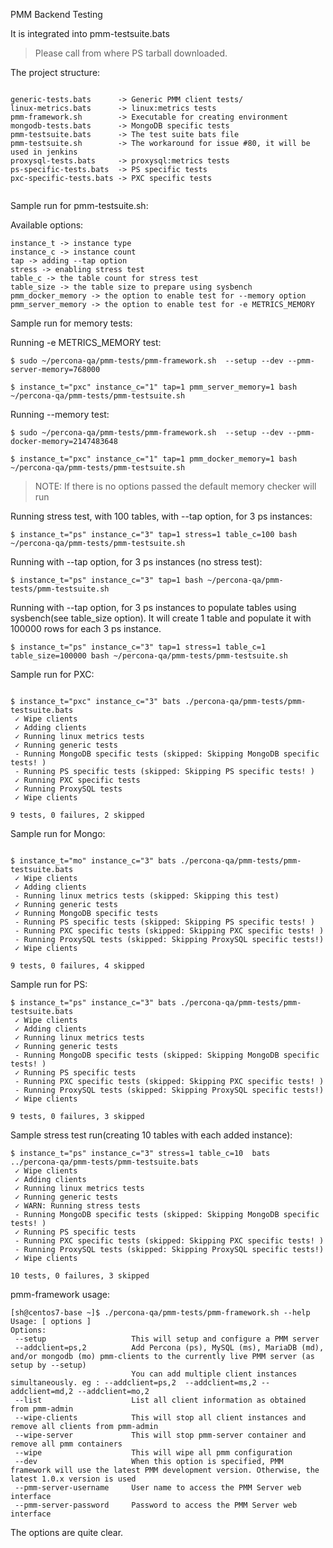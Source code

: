 PMM Backend Testing

It is integrated into pmm-testsuite.bats
  > Please call from where PS tarball downloaded.

The project structure:
```

generic-tests.bats      -> Generic PMM client tests/
linux-metrics.bats      -> linux:metrics tests
pmm-framework.sh        -> Executable for creating environment
mongodb-tests.bats      -> MongoDB specific tests
pmm-testsuite.bats      -> The test suite bats file
pmm-testsuite.sh        -> The workaround for issue #80, it will be used in jenkins
proxysql-tests.bats     -> proxysql:metrics tests
ps-specific-tests.bats  -> PS specific tests
pxc-specific-tests.bats -> PXC specific tests


```

Sample run for pmm-testsuite.sh:

Available options:
```
instance_t -> instance type
instance_c -> instance count
tap -> adding --tap option
stress -> enabling stress test
table_c -> the table count for stress test
table_size -> the table size to prepare using sysbench
pmm_docker_memory -> the option to enable test for --memory option
pmm_server_memory -> the option to enable test for -e METRICS_MEMORY
```

Sample run for memory tests:

Running -e METRICS_MEMORY test:

```
$ sudo ~/percona-qa/pmm-tests/pmm-framework.sh  --setup --dev --pmm-server-memory=768000

$ instance_t="pxc" instance_c="1" tap=1 pmm_server_memory=1 bash ~/percona-qa/pmm-tests/pmm-testsuite.sh
```

Running --memory test:
```
$ sudo ~/percona-qa/pmm-tests/pmm-framework.sh  --setup --dev --pmm-docker-memory=2147483648

$ instance_t="pxc" instance_c="1" tap=1 pmm_docker_memory=1 bash ~/percona-qa/pmm-tests/pmm-testsuite.sh
```

> NOTE: If there is no options passed the default memory checker will run

Running stress test, with 100 tables, with --tap option, for 3 ps instances:
```
$ instance_t="ps" instance_c="3" tap=1 stress=1 table_c=100 bash ~/percona-qa/pmm-tests/pmm-testsuite.sh
```

Running with --tap option, for 3 ps instances (no stress test):
```
$ instance_t="ps" instance_c="3" tap=1 bash ~/percona-qa/pmm-tests/pmm-testsuite.sh
```

Running with --tap option, for 3 ps instances to populate tables using sysbench(see table_size option).
It will create 1 table and populate it with 100000 rows for each 3 ps instance.
```
$ instance_t="ps" instance_c="3" tap=1 stress=1 table_c=1 table_size=100000 bash ~/percona-qa/pmm-tests/pmm-testsuite.sh
```


Sample run for PXC:

```

$ instance_t="pxc" instance_c="3" bats ./percona-qa/pmm-tests/pmm-testsuite.bats
 ✓ Wipe clients
 ✓ Adding clients
 ✓ Running linux metrics tests
 ✓ Running generic tests
 - Running MongoDB specific tests (skipped: Skipping MongoDB specific tests! )
 - Running PS specific tests (skipped: Skipping PS specific tests! )
 ✓ Running PXC specific tests
 ✓ Running ProxySQL tests
 ✓ Wipe clients

9 tests, 0 failures, 2 skipped

```

Sample run for Mongo:

```

$ instance_t="mo" instance_c="3" bats ./percona-qa/pmm-tests/pmm-testsuite.bats
 ✓ Wipe clients
 ✓ Adding clients
 - Running linux metrics tests (skipped: Skipping this test)
 ✓ Running generic tests
 ✓ Running MongoDB specific tests
 - Running PS specific tests (skipped: Skipping PS specific tests! )
 - Running PXC specific tests (skipped: Skipping PXC specific tests! )
 - Running ProxySQL tests (skipped: Skipping ProxySQL specific tests!)
 ✓ Wipe clients

9 tests, 0 failures, 4 skipped

```

Sample run for PS:

```
$ instance_t="ps" instance_c="3" bats ./percona-qa/pmm-tests/pmm-testsuite.bats
 ✓ Wipe clients
 ✓ Adding clients
 ✓ Running linux metrics tests
 ✓ Running generic tests
 - Running MongoDB specific tests (skipped: Skipping MongoDB specific tests! )
 ✓ Running PS specific tests
 - Running PXC specific tests (skipped: Skipping PXC specific tests! )
 - Running ProxySQL tests (skipped: Skipping ProxySQL specific tests!)
 ✓ Wipe clients

9 tests, 0 failures, 3 skipped

```

Sample stress test run(creating 10 tables with each added instance):

```
$ instance_t="ps" instance_c="3" stress=1 table_c=10  bats  ../percona-qa/pmm-tests/pmm-testsuite.bats
 ✓ Wipe clients
 ✓ Adding clients
 ✓ Running linux metrics tests
 ✓ Running generic tests
 ✓ WARN: Running stress tests
 - Running MongoDB specific tests (skipped: Skipping MongoDB specific tests! )
 ✓ Running PS specific tests
 - Running PXC specific tests (skipped: Skipping PXC specific tests! )
 - Running ProxySQL tests (skipped: Skipping ProxySQL specific tests!)
 ✓ Wipe clients

10 tests, 0 failures, 3 skipped
```

pmm-framework usage:


```
[sh@centos7-base ~]$ ./percona-qa/pmm-tests/pmm-framework.sh --help
Usage: [ options ]
Options:
 --setup                   This will setup and configure a PMM server
 --addclient=ps,2          Add Percona (ps), MySQL (ms), MariaDB (md), and/or mongodb (mo) pmm-clients to the currently live PMM server (as setup by --setup)
                           You can add multiple client instances simultaneously. eg : --addclient=ps,2  --addclient=ms,2 --addclient=md,2 --addclient=mo,2
 --list                    List all client information as obtained from pmm-admin
 --wipe-clients            This will stop all client instances and remove all clients from pmm-admin
 --wipe-server             This will stop pmm-server container and remove all pmm containers
 --wipe                    This will wipe all pmm configuration
 --dev                     When this option is specified, PMM framework will use the latest PMM development version. Otherwise, the latest 1.0.x version is used
 --pmm-server-username     User name to access the PMM Server web interface
 --pmm-server-password     Password to access the PMM Server web interface
```

The options are quite clear.
